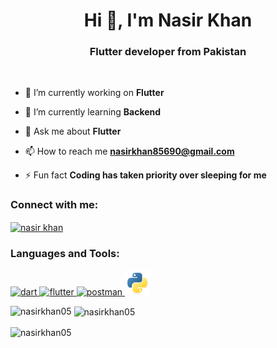 <h1 align="center">Hi 👋, I'm Nasir Khan</h1>
<h3 align="center">Flutter developer from Pakistan</h3>
<img src="https://encrypted-tbn0.gstatic.com/images?q=tbn:ANd9GcSaEz13UYMCT351iZCy1ceD5FEnSyzSTOIA6Q&s" alt="">

- 🔭 I’m currently working on **Flutter**

- 🌱 I’m currently learning **Backend**

- 💬 Ask me about **Flutter**

- 📫 How to reach me **nasirkhan85690@gmail.com**

- ⚡ Fun fact **Coding has taken priority over sleeping for me**

<h3 align="left">Connect with me:</h3>
<p align="left">
<a href="https://fb.com/nasir khan" target="blank"><img align="center" src="https://raw.githubusercontent.com/rahuldkjain/github-profile-readme-generator/master/src/images/icons/Social/facebook.svg" alt="nasir khan" height="30" width="40" /></a>
</p>

<h3 align="left">Languages and Tools:</h3>
<p align="left"> <a href="https://dart.dev" target="_blank" rel="noreferrer"> <img src="https://www.vectorlogo.zone/logos/dartlang/dartlang-icon.svg" alt="dart" width="40" height="40"/> </a> <a href="https://flutter.dev" target="_blank" rel="noreferrer"> <img src="https://www.vectorlogo.zone/logos/flutterio/flutterio-icon.svg" alt="flutter" width="40" height="40"/> </a> <a href="https://postman.com" target="_blank" rel="noreferrer"> <img src="https://www.vectorlogo.zone/logos/getpostman/getpostman-icon.svg" alt="postman" width="40" height="40"/> </a> <a href="https://www.python.org" target="_blank" rel="noreferrer"> <img src="https://raw.githubusercontent.com/devicons/devicon/master/icons/python/python-original.svg" alt="python" width="40" height="40"/> </a> </p>

<p><img align="left" src="https://github-readme-stats.vercel.app/api/top-langs?username=nasirkhan05&show_icons=true&locale=en&layout=compact" alt="nasirkhan05" /></p>

<p>&nbsp;<img align="center" src="https://github-readme-stats.vercel.app/api?username=nasirkhan05&show_icons=true&locale=en" alt="nasirkhan05" /></p>

<p><img align="center" src="https://github-readme-streak-stats.herokuapp.com/?user=nasirkhan05&" alt="nasirkhan05" /></p>
